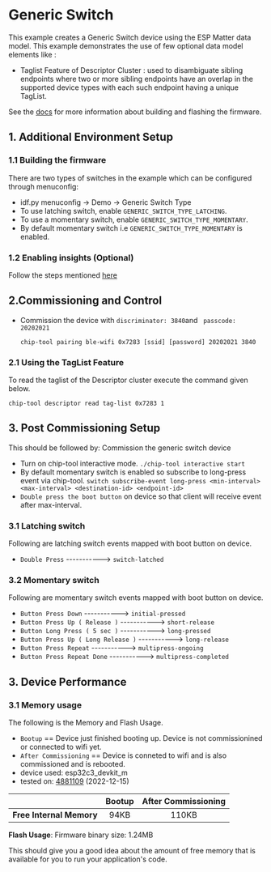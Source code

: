 # Generic Switch

This example creates a Generic Switch device using the ESP
Matter data model.
This example demonstrates the use of few optional data model elements like :
- Taglist Feature of Descriptor Cluster : used to disambiguate sibling endpoints where two or more sibling
  endpoints have an overlap in the supported device types with each such endpoint having a unique TagList.


See the [docs](https://docs.espressif.com/projects/esp-matter/en/latest/esp32/developing.html) for more information about building and flashing the firmware.

## 1. Additional Environment Setup

### 1.1 Building the firmware

There are two types of switches in the example which can be configured
through menuconfig:

- idf.py menuconfig -> Demo -> Generic Switch Type
- To use latching switch, enable `GENERIC_SWITCH_TYPE_LATCHING`.
- To use a momentary switch, enable `GENERIC_SWITCH_TYPE_MOMENTARY`.
- By default momentary switch i.e `GENERIC_SWITCH_TYPE_MOMENTARY` is enabled.

### 1.2 Enabling insights (Optional)

Follow the steps mentioned [here](https://docs.espressif.com/projects/esp-matter/en/latest/esp32/insights.html)

## 2.Commissioning and Control
-   Commission the device with ``discriminator: 3840``and `` passcode: 20202021``

    ```
    chip-tool pairing ble-wifi 0x7283 [ssid] [password] 20202021 3840
    ```
### 2.1 Using the TagList Feature

To read the taglist of the Descriptor cluster execute the command given below.

```
chip-tool descriptor read tag-list 0x7283 1
```

## 3. Post Commissioning Setup

This should be followed by: Commission the generic switch device
-   Turn on chip-tool interactive mode.	``./chip-tool interactive start``
-   By default momentary switch is enabled so subscribe to long-press event via chip-tool.
    ``switch subscribe-event long-press <min-interval> <max-interval> <destination-id> <endpoint-id>``
-   `Double press the boot button` on device so that client will receive event after max-interval.

### 3.1 Latching switch

Following are latching switch events mapped with boot button on device.

-   `Double Press` -----------> `switch-latched`

### 3.2 Momentary switch

Following are momentary switch events mapped with boot button on device.

-   `Button Press Down` 		    -----------> `initial-pressed`
-   `Button Press Up ( Release )`	    -----------> `short-release`
-   `Button Long Press ( 5 sec )` 	    -----------> `long-pressed`
-   `Button Press Up ( Long Release )`  -----------> `long-release`
-   `Button Press Repeat` 		    -----------> `multipress-ongoing`
-   `Button Press Repeat Done` 	    -----------> `multipress-completed`

## 3. Device Performance

### 3.1 Memory usage

The following is the Memory and Flash Usage.

-   `Bootup` == Device just finished booting up. Device is not
    commissionined or connected to wifi yet.
-   `After Commissioning` == Device is conneted to wifi and is also
    commissioned and is rebooted.
-   device used: esp32c3_devkit_m
-   tested on:
    [4881109](https://github.com/espressif/esp-matter/commit/4881109ce26c92e547ca11d6f022d2c9f908834e)
    (2022-12-15)

|                         | Bootup | After Commissioning |
|:-                       |:-:     |:-:                  |
|**Free Internal Memory** |94KB   |110KB                |

**Flash Usage**: Firmware binary size: 1.24MB

This should give you a good idea about the amount of free memory that is
available for you to run your application's code.
